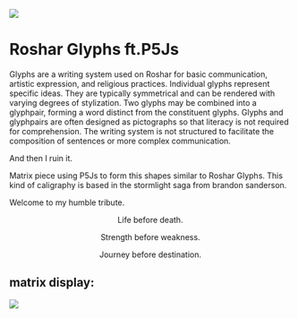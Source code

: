 ![](https://i.imgur.com/aXVHqFw.png)

# Roshar Glyphs ft.P5Js

Glyphs are a writing system used on Roshar for basic communication, artistic expression, and religious practices. Individual glyphs represent specific ideas. They are typically symmetrical and can be rendered with varying degrees of stylization. Two glyphs may be combined into a glyphpair, forming a word distinct from the constituent glyphs. Glyphs and glyphpairs are often designed as pictographs so that literacy is not required for comprehension. The writing system is not structured to facilitate the composition of sentences or more complex communication. 

And then I ruin it.

Matrix piece using P5Js to form this shapes similar to Roshar Glyphs. This kind of caligraphy is based in the stormlight saga from brandon sanderson.

Welcome to my humble tribute.
<p align="center">
Life before death.
</p>
<p align="center">
Strength before weakness.
</p>
<p align="center">
Journey before destination.
</p>

## matrix display:
![](https://i.imgur.com/FgzKkyI.png)
